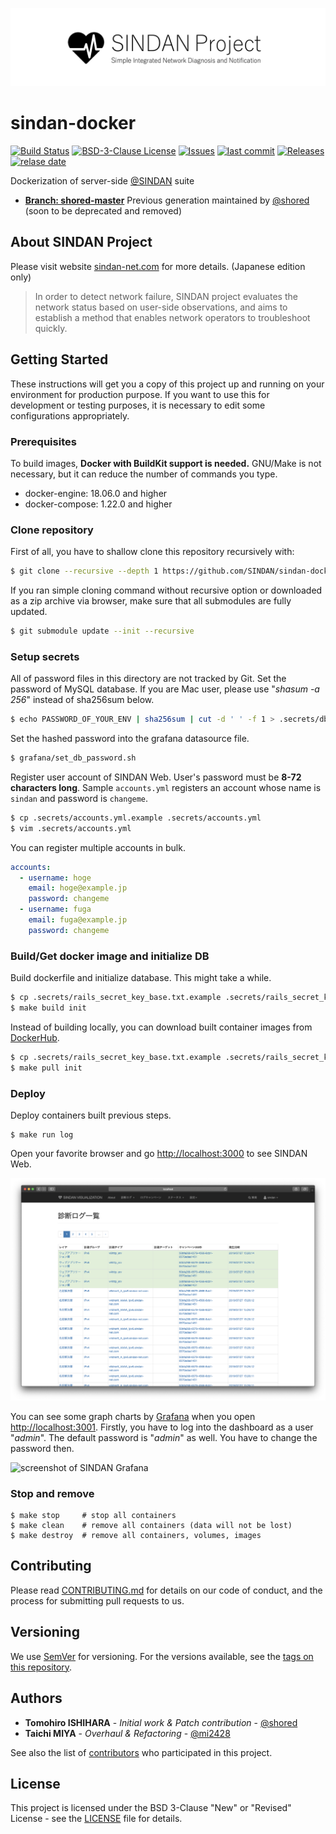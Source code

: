  ![SINDAN Project](https://raw.githubusercontent.com/SINDAN/sindan-docker/screenshot/logo.png)

# sindan-docker

[![Build Status](https://travis-ci.org/SINDAN/sindan-docker.svg?branch=master)](https://travis-ci.org/SINDAN/sindan-docker) [![BSD-3-Clause License](http://img.shields.io/github/license/SINDAN/sindan-docker)](LICENSE) [![Issues](https://img.shields.io/github/issues/SINDAN/sindan-docker)](https://github.com/SINDAN/sindan-docker/issues)
[![last commit](https://img.shields.io/github/last-commit/SINDAN/sindan-docker)](https://github.com/SINDAN/sindan-docker/commits) [![Releases](https://img.shields.io/github/release/SINDAN/sindan-docker)](https://github.com/SINDAN/sindan-docker/releases)  [![relase date](https://img.shields.io/github/release-date/SINDAN/sindan-docker)](https://github.com/SINDAN/sindan-docker/releases)

Dockerization of server-side [@SINDAN](https://github.com/SINDAN) suite
- **[Branch: shored-master](https://github.com/SINDAN/sindan-docker/tree/shored-master)** Previous generation maintained by [@shored](https://github.com/shored) (soon to be deprecated and removed)

## About SINDAN Project
Please visit website [sindan-net.com](https://www.sindan-net.com) for more details. (Japanese edition only)

> In order to detect network failure, SINDAN project evaluates the network status based on user-side observations, and aims to establish a method that enables network operators to troubleshoot quickly.

## Getting Started
These instructions will get you a copy of this project up and running on your environment for production purpose.
If you want to use this for development or testing purposes, it is necessary to edit some configurations appropriately.

### Prerequisites
To build images, **Docker with BuildKit support is needed.**
GNU/Make is not necessary, but it can reduce the number of commands you type.

- docker-engine: 18.06.0 and higher
- docker-compose: 1.22.0 and higher

### Clone repository
First of all, you have to shallow clone this repository recursively with:
```bash
$ git clone --recursive --depth 1 https://github.com/SINDAN/sindan-docker
```
If you ran simple cloning command without recursive option or downloaded as a zip archive via browser,
make sure that all submodules are fully updated.
```bash
$ git submodule update --init --recursive
```

### Setup secrets
All of password files in this directory are not tracked by Git.
Set the password of MySQL database.  If you are Mac user, please use "*shasum -a 256*" instead of sha256sum below.
```bash
$ echo PASSWORD_OF_YOUR_ENV | sha256sum | cut -d ' ' -f 1 > .secrets/db_password.txt
```
Set the hashed password into the grafana datasource file.
```bash
$ grafana/set_db_password.sh
```
Register user account of SINDAN Web.
User's password must be **8-72 characters long**.
Sample `accounts.yml` registers an account whose name is `sindan` and password is `changeme`.
```bash
$ cp .secrets/accounts.yml.example .secrets/accounts.yml
$ vim .secrets/accounts.yml
```
You can register multiple accounts in bulk.
```yml
accounts:
  - username: hoge
    email: hoge@example.jp
    password: changeme
  - username: fuga
    email: fuga@example.jp
    password: changeme
```

### Build/Get docker image and initialize DB
Build dockerfile and initialize database. This might take a while.
```bash
$ cp .secrets/rails_secret_key_base.txt.example .secrets/rails_secret_key_base.txt
$ make build init
```
Instead of building locally, you can download built container images from [DockerHub](https://hub.docker.com/u/sindan).
```bash
$ cp .secrets/rails_secret_key_base.txt.example .secrets/rails_secret_key_base.txt
$ make pull init
```

### Deploy
Deploy containers built previous steps.
```
$ make run log
```
Open your favorite browser and go [http://localhost:3000](http://localhost:3000) to see SINDAN Web.

![Safari screenshot](https://raw.githubusercontent.com/SINDAN/sindan-docker/screenshot/safari.png)

You can see some graph charts by [Grafana](https://grafana.com/) when you open [http://localhost:3001](http://localhost:3001).
Firstly, you have to log into the dashboard as a user "*admin*".
The default password is "*admin*" as well.
You have to change the password then.

![screenshot of SINDAN Grafana](https://raw.githubusercontent.com/SINDAN/sindan-docker/screenshot/grafana.png)

### Stop and remove
```
$ make stop     # stop all containers
$ make clean    # remove all containers (data will not be lost)
$ make destroy  # remove all containers, volumes, images
```

## Contributing
Please read [CONTRIBUTING.md](CONTRIBUTING.md) for details on our code of conduct, and the process for submitting pull requests to us.

## Versioning
We use [SemVer](http://semver.org/) for versioning. For the versions available, see the [tags on this repository](https://github.com/SINDAN/sindan-docker/tags).

## Authors
- **Tomohiro ISHIHARA** - *Initial work & Patch contribution* - [@shored](https://github.com/shored)
- **Taichi MIYA** - *Overhaul & Refactoring* - [@mi2428](https://github.com/mi2428)

See also the list of [contributors](https://github.com/SINDAN/sindan-docker/graphs/contributors) who participated in this project.

## License
This project is licensed under the BSD 3-Clause "New" or "Revised" License - see the [LICENSE](LICENSE) file for details.
